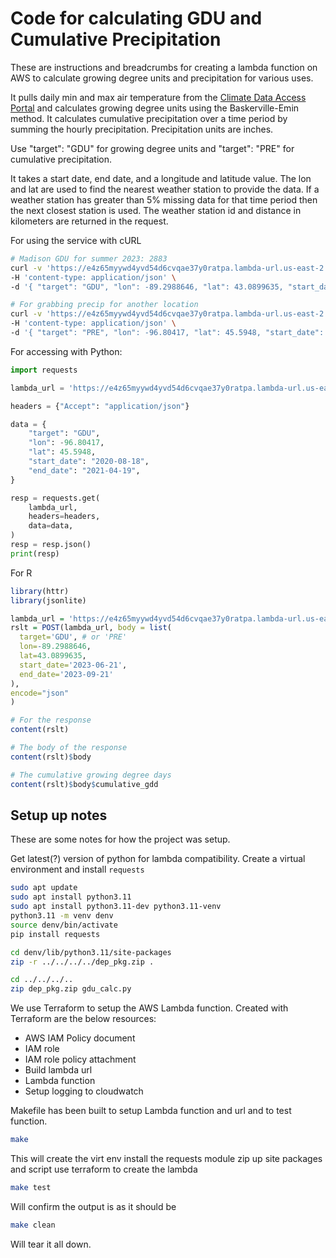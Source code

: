 # Code for calculating GDU and Cumulative Precipitation

These are instructions and breadcrumbs for creating a lambda function on AWS to calculate
growing degree units and precipitation for various uses.

It pulls daily min and max air temperature from the [Climate Data Access Portal](https://mrcc.purdue.edu/data_serv/cli-dap)
and calculates growing degree units using the Baskerville-Emin method.
It calculates cumulative precipitation over a time period by summing the hourly precipitation.
Precipitation units are inches.

Use "target": "GDU" for growing degree units and "target": "PRE" for cumulative precipitation.

It takes a start date, end date, and a longitude and latitude value.
The lon and lat are used to find the nearest weather station to provide the data.
If a weather station has greater than 5% missing data for that time period then the next closest station is used.
The weather station id and distance in kilometers are returned in the request.

For using the service with cURL
```bash
# Madison GDU for summer 2023: 2883
curl -v 'https://e4z65myywd4yvd54d6cvqae37y0ratpa.lambda-url.us-east-2.on.aws/' \
-H 'content-type: application/json' \
-d '{ "target": "GDU", "lon": -89.2988646, "lat": 43.0899635, "start_date": "2023-06-21", "end_date": "2023-09-21"}'

# For grabbing precip for another location 
curl -v 'https://e4z65myywd4yvd54d6cvqae37y0ratpa.lambda-url.us-east-2.on.aws/' \
-H 'content-type: application/json' \
-d '{ "target": "PRE", "lon": -96.80417, "lat": 45.5948, "start_date": "2020-08-18", "end_date": "2021-04-19"}'
```

For accessing with Python:
```python
import requests

lambda_url = 'https://e4z65myywd4yvd54d6cvqae37y0ratpa.lambda-url.us-east-2.on.aws/'

headers = {"Accept": "application/json"}

data = {
    "target": "GDU",
    "lon": -96.80417,
    "lat": 45.5948,
    "start_date": "2020-08-18",
    "end_date": "2021-04-19",
}

resp = requests.get(
    lambda_url,
    headers=headers,
    data=data,
)
resp = resp.json()
print(resp)
```

For R
```R
library(httr)
library(jsonlite)

lambda_url = 'https://e4z65myywd4yvd54d6cvqae37y0ratpa.lambda-url.us-east-2.on.aws/'
rslt = POST(lambda_url, body = list(
  target='GDU', # or 'PRE'
  lon=-89.2988646,
  lat=43.0899635,
  start_date='2023-06-21',
  end_date='2023-09-21'
),
encode="json"
)

# For the response
content(rslt)

# The body of the response
content(rslt)$body

# The cumulative growing degree days
content(rslt)$body$cumulative_gdd
```

## Setup up notes

These are some notes for how the project was setup.

Get latest(?) version of python for lambda compatibility.
Create a virtual environment and install `requests`

```bash
sudo apt update
sudo apt install python3.11
sudo apt install python3.11-dev python3.11-venv
python3.11 -m venv denv
source denv/bin/activate
pip install requests

cd denv/lib/python3.11/site-packages
zip -r ../../../../dep_pkg.zip .

cd ../../../..
zip dep_pkg.zip gdu_calc.py
```
We use Terraform to setup the AWS Lambda function.
Created with Terraform are the below resources:

 - AWS IAM Policy document
 - IAM role
 - IAM role policy attachment
 - Build lambda url
 - Lambda function
 - Setup logging to cloudwatch


Makefile has been built to setup Lambda function and url and to test function.

```bash
make
```

This will create the virt env
    install the requests module
    zip up site packages and script
    use terraform to create the lambda

```bash
make test
```
Will confirm the output is as it should be

```bash
make clean
```
Will tear it all down.


